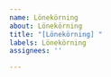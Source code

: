 ```yaml
---
name: Lönekörning
about: Lönekörning
title: "[Lönekörning] "
labels: Lönekörning
assignees: ''

---
```



